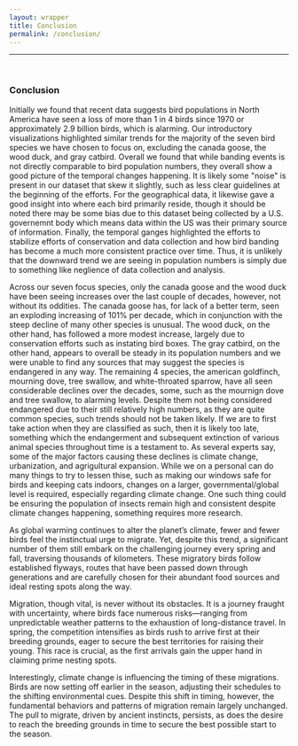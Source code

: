 ```yaml
---
layout: wrapper
title: Conclusion
permalink: /conclusion/
---
```


<hr>
<br>
<div>
    <h3>Conclusion</h3>
    <p>Initially we found that recent data suggests bird populations in North America have seen a loss of more than 1 in 4 birds since 1970 or approximately 2.9 billion birds, which is alarming. Our introductory visualizations highlighted similar trends for the majority of the seven bird species we have chosen to focus on, excluding the canada goose, the wood duck, and gray catbird. Overall we found that while banding events is not directly comparable to bird population numbers, they overall show a good picture of the temporal changes happening. It is likely some "noise" is present in our dataset that skew it slightly, such as less clear guidelines at the beginning of the efforts. For the geographical data, it likewise gave a good insight into where each bird primarily reside, though it should be noted there may be some bias due to this dataset being collected by a U.S. governemnt body which means data within the US was their primary source of information. Finally, the temporal ganges highlighted the efforts to stabilize efforts of conservation and data collection and how bird banding has become a much more consistent practice over time. Thus, it is unlikely that the downward trend we are seeing in population numbers is simply due to something like neglience of data collection and analysis.</p>
    <p>Across our seven focus species, only the canada goose and the wood duck have been seeing increases over the last couple of decades, however, not without its oddities. The canada goose has, for lack of a better term, seen an exploding increasing of 101% per decade, which in conjunction with the steep decline of many other species is unusual. The wood duck, on the other hand, has followed a more modest increase, largely due to conservation efforts such as instating bird boxes. The gray catbird, on the other hand, appears to overall be steady in its population numbers and we were unable to find any sources that may suggest the species is endangered in any way. The remaining 4 species, the american goldfinch, mourning dove, tree swallow, and white-throated sparrow, have all seen considerable declines over the decades, some, such as the mournign dove and tree swallow, to alarming levels. Despite them not being considered endangered due to their still relatively high numbers, as they are quite common species, such trends should not be taken likely. If we are to first take action when they are classified as such, then it is likely too late, something which the endangerment and subsequent extinction of various animal species throughout time is a testament to. As several experts say, some of the major factors causing these declines is climate change, urbanization, and agrigultural expansion. While we on a personal can do many things to try to lessen thise, such as making our windows safe for birds and keeping cats indoors, changes on a larger, governmental/global level is required, especially regarding climate change. One such thing could be ensuring the population of insects remain high and consistent despite climate changes happening, something requires more research.</p>
    <p>As global warming continues to alter the planet’s climate, fewer and fewer birds feel the instinctual urge to migrate. Yet, despite this trend, a significant number of them still embark on the challenging journey every spring and fall, traversing thousands of kilometers. These migratory birds follow established flyways, routes that have been passed down through generations and are carefully chosen for their abundant food sources and ideal resting spots along the way.</p>
    <p>Migration, though vital, is never without its obstacles. It is a journey fraught with uncertainty, where birds face numerous risks—ranging from unpredictable weather patterns to the exhaustion of long-distance travel. In spring, the competition intensifies as birds rush to arrive first at their breeding grounds, eager to secure the best territories for raising their young. This race is crucial, as the first arrivals gain the upper hand in claiming prime nesting spots.</p>
    <p>Interestingly, climate change is influencing the timing of these migrations. Birds are now setting off earlier in the season, adjusting their schedules to the shifting environmental cues. Despite this shift in timing, however, the fundamental behaviors and patterns of migration remain largely unchanged. The pull to migrate, driven by ancient instincts, persists, as does the desire to reach the breeding grounds in time to secure the best possible start to the season.</p>
</div>



